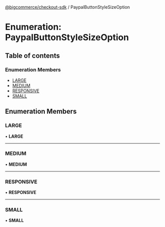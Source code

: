 [@bigcommerce/checkout-sdk](../README.md) / PaypalButtonStyleSizeOption

# Enumeration: PaypalButtonStyleSizeOption

## Table of contents

### Enumeration Members

- [LARGE](PaypalButtonStyleSizeOption.md#large)
- [MEDIUM](PaypalButtonStyleSizeOption.md#medium)
- [RESPONSIVE](PaypalButtonStyleSizeOption.md#responsive)
- [SMALL](PaypalButtonStyleSizeOption.md#small)

## Enumeration Members

### LARGE

• **LARGE**

___

### MEDIUM

• **MEDIUM**

___

### RESPONSIVE

• **RESPONSIVE**

___

### SMALL

• **SMALL**
